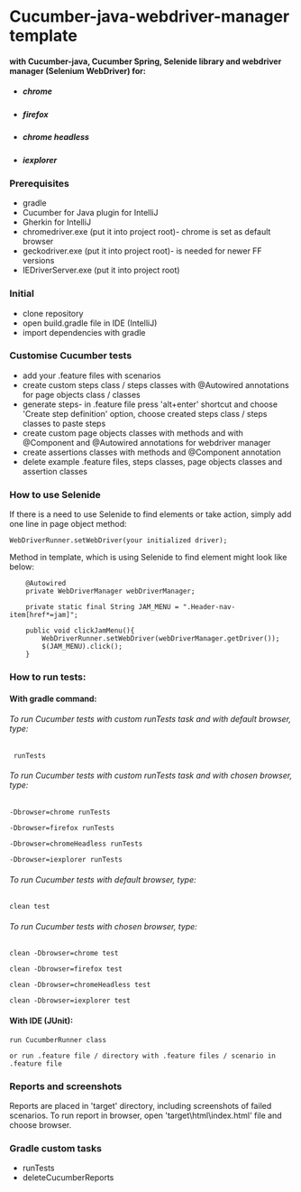 # Cucumber-java-webdriver-manager template
#### with Cucumber-java, Cucumber Spring, Selenide library and webdriver manager (Selenium WebDriver) for:
* ##### chrome
* ##### firefox
* ##### chrome headless
* ##### iexplorer

### Prerequisites
* gradle
* Cucumber for Java plugin for IntelliJ
* Gherkin for IntelliJ
* chromedriver.exe (put it into project root)- chrome is set as default browser
* geckodriver.exe (put it into project root)- is needed for newer FF versions
* IEDriverServer.exe (put it into project root)

### Initial
* clone repository
* open build.gradle file in IDE (IntelliJ)
* import dependencies with gradle

### Customise Cucumber tests
* add your .feature files with scenarios
* create custom steps class / steps classes with @Autowired annotations for page objects class / classes
* generate steps- in .feature file press 'alt+enter' shortcut and choose 'Create step definition' option, choose created steps class / steps classes to paste steps
* create custom page objects classes with methods and with @Component and @Autowired annotations for webdriver manager
* create assertions classes with methods and @Component annotation
* delete example .feature files, steps classes, page objects classes and assertion classes

### How to use Selenide
If there is a need to use Selenide to find elements or take action, simply add one line in page object method:
```
WebDriverRunner.setWebDriver(your initialized driver);
```

Method in template, which is using Selenide to find element might look like below:
```
    @Autowired
    private WebDriverManager webDriverManager;

    private static final String JAM_MENU = ".Header-nav-item[href*=jam]";

    public void clickJamMenu(){
        WebDriverRunner.setWebDriver(webDriverManager.getDriver());
        $(JAM_MENU).click();
    }

```
### How to run tests:
#### With gradle command:

###### To run Cucumber tests with custom runTests task and with default browser, type:
```
 runTests
```

###### To run Cucumber tests with custom runTests task and with chosen browser, type:
``` 
-Dbrowser=chrome runTests
```
```
-Dbrowser=firefox runTests
```
```
-Dbrowser=chromeHeadless runTests
```
```
-Dbrowser=iexplorer runTests
```

###### To run Cucumber tests with default browser, type:
```
clean test
```

###### To run Cucumber tests with chosen browser, type:
```
clean -Dbrowser=chrome test
```
```
clean -Dbrowser=firefox test
```
```
clean -Dbrowser=chromeHeadless test
```
```
clean -Dbrowser=iexplorer test
```

#### With IDE (JUnit):
```
run CucumberRunner class
```
```
or run .feature file / directory with .feature files / scenario in .feature file
```

### Reports and screenshots
Reports are placed in 'target' directory, including screenshots of failed scenarios.
To run report in browser, open 'target\html\index.html' file and choose browser.

### Gradle custom tasks
* runTests
* deleteCucumberReports
